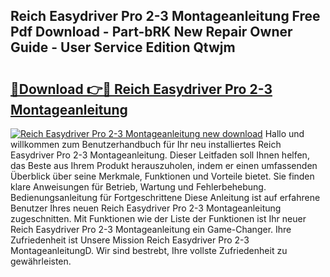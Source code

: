## Reich Easydriver Pro 2-3 Montageanleitung Free Pdf Download - Part-bRK New Repair Owner Guide - User Service Edition Qtwjm

# <h2><a href="http://df7oy8m.blite.top/?on=Reich+Easydriver+Pro+2-3+Montageanleitung">🔗Download 👉🔴 Reich Easydriver Pro 2-3 Montageanleitung</a></h2>

[![Reich Easydriver Pro 2-3 Montageanleitung new download](https://i.imgur.com/lujVjoI.png)](http://df7oy8m.blite.top/?on=Reich+Easydriver+Pro+2-3+Montageanleitung)
Hallo und willkommen zum Benutzerhandbuch für Ihr neu installiertes Reich Easydriver Pro 2-3 Montageanleitung. Dieser Leitfaden soll Ihnen helfen, das Beste aus Ihrem Produkt herauszuholen, indem er einen umfassenden Überblick über seine Merkmale, Funktionen und Vorteile bietet. Sie finden klare Anweisungen für Betrieb, Wartung und Fehlerbehebung. Bedienungsanleitung für Fortgeschrittene Diese Anleitung ist auf erfahrene Benutzer Ihres neuen Reich Easydriver Pro 2-3 Montageanleitung zugeschnitten. Mit Funktionen wie der Liste der Funktionen ist Ihr neuer Reich Easydriver Pro 2-3 Montageanleitung ein Game-Changer. Ihre Zufriedenheit ist Unsere Mission Reich Easydriver Pro 2-3 MontageanleitungD. Wir sind bestrebt, Ihre vollste Zufriedenheit zu gewährleisten.
